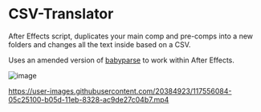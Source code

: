 # CSV-Translator
After Effects script, duplicates your main comp and pre-comps into a new folders and changes all the text inside based on a CSV. 

Uses an amended version of [babyparse](https://github.com/Rich-Harris/BabyParse) to work within After Effects.

![image](https://user-images.githubusercontent.com/20384923/117555702-664f8f00-b059-11eb-966f-fba9e0bf80f3.png)

https://user-images.githubusercontent.com/20384923/117556084-05c25100-b05d-11eb-8328-ac9de27c04b7.mp4

